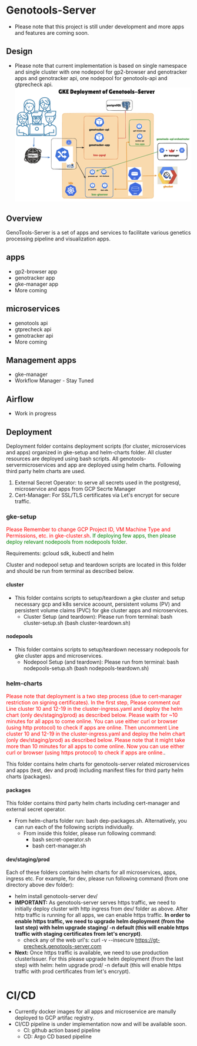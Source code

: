 # Genotools-Server
+ Please note that this project is still under development and more apps and features are coming soon.
## Design
+ Please note that current implementation is based on single namespace and single cluster with one nodepool for gp2-browser and genotracker apps and genotracker api, one nodepool for genotools-api and gtprecheck api.
![alt text](./design.png)
## Overview
GenoTools-Server is a set of apps and services to facilitate various genetics processing pipeline and visualization apps.
## apps
+ gp2-browser app
+ genotracker app
+ gke-manager app
+ More coming
## microservices
+ genotools api
+ gtprecheck api
+ genotracker api
+ More coming
## Management apps
+ gke-manager
+ Workflow Manager - Stay Tuned
## Airflow
+ Work in progress
## Deployment
Deployment folder contains deployment scripts (for cluster, microservices and apps) organized in gke-setup and helm-charts folder. All cluster resources are deployed using bash scripts. All genotools-servermicroservices and app are deployed using helm charts. Following third party helm charts are used.
1. External Secret Operator: to serve all secrets used in the postgresql, microservice and apps from GCP Secrte Manager
2. Cert-Manager: For SSL/TLS certificates via Let's encrypt for secure traffic.
### gke-setup
<span style="color:red">Please Remember to change GCP Project ID, VM Machine Type and Permissions, etc. in gke-cluster.sh</span>.
<span style="color:green">If deploying few apps, then please deploy relevant nodepools from nodepools folder</span>.

Requirements: gcloud sdk, kubectl and helm

Cluster and nodepool setup and teardown scripts are located in this folder and should be run from terminal as described below.
#### cluster
  + This folder contains scripts to setup/teardown a gke cluster and setup necessary gcp and k8s service acoount, persistent volums (PV) and persistent volume claims (PVC) for gke cluster apps and microservices.
    + Cluster Setup (and teardown): Please run from terminal: bash cluster-setup.sh (bash cluster-teardown.sh)
#### nodepools
  + This folder contains scripts to setup/teardown necessary nodepools for gke cluster apps and microservices.
    + Nodepool Setup (and teardown): Please run from terminal: bash nodepools-setup.sh (bash nodepools-teardown.sh)
### helm-charts
<span style="color:red">Please note that deployment is a two step process (due to cert-manager restriction on signing certificates). In the first step, Please comment out Line cluster 10 and 12-19 in the cluster-ingress.yaml and deploy the helm chart (only dev/staging/prod) as described below. Please waith for ~10 minutes for all apps to come online. You can use either curl or browser (using http protocol) to check if apps are online. Then uncomment Line cluster 10 and 12-19 in the cluster-ingress.yaml and deploy the helm chart (only dev/staging/prod) as described below. Please note that it might take more than 10 minutes for all apps to come online. Now you can use either curl or browser (using https protocol) to check if apps are online.</span>.

This folder contains helm charts for genotools-server related microservices and apps (test, dev and prod) including manifest files for third party helm charts (packages). 
#### packages
This folder contains third party helm charts including cert-manager and external secret operator.
+ From helm-charts folder run: bash dep-packages.sh. Alternatively, you can run each of the following scripts individually.
  + From inside this folder, please run following command:
    + bash secret-operator.sh
    + bash cert-manager.sh

#### dev/staging/prod
Each of these folders contains helm charts for all microservices, apps, ingress etc. For example, for dev, please run following command (from one directory above dev folder):
+ helm install genotools-server dev/ 
+ __IMPORTANT:__ As genotools-server serves https traffic, we need to initially deploy cluster with http ingress from dev/ folder as above. After http traffic is running for all apps, we can enable https traffic. __In order to enable https traffic, we need to upgrade helm deployment (from the last step) with helm upgrade staging/ -n default (this will enable https traffic with staging certificates from let's encrypt)__. 
  + check any of the web url's: curl -v --insecure https://gt-precheck.genotools-server.com
+ __Next:__ Once https traffic is available, we need to use production clusterIssuer. For this please upgrade helm deployment (from the last step) with helm: helm upgrade prod/ -n default (this will enable https traffic with prod certificates from let's encrypt).

# CI/CD 
+ Currently docker images for all apps and microservice are manully deployed to GCP artifac registry. 
+ CI/CD pipeline is under implementation now and will be available soon.
  + CI: github action based pipeline
  + CD: Argo CD based pipeline
